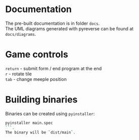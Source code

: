 # Documentation
The pre-built documentation is in folder `docs`.  
The UML diagrams generated with pyreverse can be found at `docs/diagrams`.

# Game controls
`return` - submit form / end program at the end  
`r` - rotate tile  
`tab` - change meeple position

# Building binaries
Binaries can be created using `pyinstaller`:  
```bash
pyinstaller main.spec
```.  
The binary will be `dist/main`.